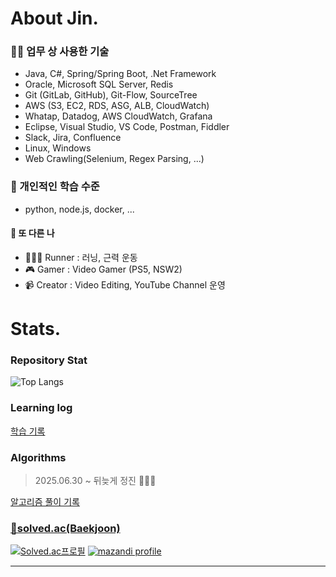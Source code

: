 # About Jin.

### 🧑‍💻 업무 상 사용한 기술

- Java, C#, Spring/Spring Boot, .Net Framework  
- Oracle, Microsoft SQL Server, Redis  
- Git (GitLab, GitHub), Git-Flow, SourceTree  
- AWS (S3, EC2, RDS, ASG, ALB, CloudWatch)  
- Whatap, Datadog, AWS CloudWatch, Grafana  
- Eclipse, Visual Studio, VS Code, Postman, Fiddler  
- Slack, Jira, Confluence  
- Linux, Windows  
- Web Crawling(Selenium, Regex Parsing, ...)  
  
### 📖 개인적인 학습 수준

- python, node.js, docker, ...     

#### 💪 또 다른 나 

- 🏃‍♀️‍➡️ Runner : 러닝, 근력 운동  
- 🎮 Gamer : Video Gamer (PS5, NSW2)  
- 📹 Creator : Video Editing, YouTube Channel 운영    

# Stats.

### Repository Stat

![Top Langs](https://github-readme-stats.vercel.app/api/top-langs/?username=eljay0921&layout=compact&theme=blueberry)

### Learning log

[학습 기록](https://github.com/eljay0921/learning-log-repo)

### Algorithms

> 2025.06.30 ~ 뒤늦게 정진 🏃‍♀️‍➡️    

[알고리즘 풀이 기록](https://github.com/eljay0921/algorithms-repo)

### [🔗solved.ac(Baekjoon)](https://solved.ac/profile/lj7812)  
[![Solved.ac프로필](http://mazassumnida.wtf/api/v2/generate_badge?boj=lj7812)](https://solved.ac/profile/lj7812) [![mazandi profile](http://mazandi.herokuapp.com/api?handle=lj7812&theme=dark)](https://solved.ac/profile/lj7812)

---
